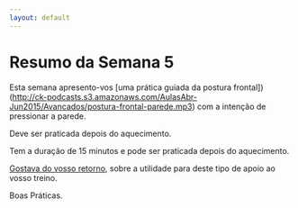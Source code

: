 ```yaml
---
layout: default
---
```

# Resumo da Semana 5

Esta semana apresento-vos [uma prática guiada da postura frontal])(http://ck-podcasts.s3.amazonaws.com/AulasAbr-Jun2015/Avancados/postura-frontal-parede.mp3) com a intenção de pressionar a parede. 

Deve ser praticada depois do aquecimento. 

Tem a duração de 15 minutos e pode ser praticada depois do aquecimento. 

[Gostava do vosso retorno](mailto:lourencoazevedo@gmail.com), sobre a utilidade para deste tipo de apoio ao vosso treino.

Boas Práticas.